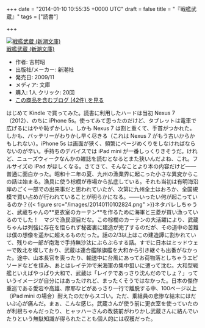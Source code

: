 
+++
date = "2014-01-10 10:55:35 +0000 UTC"
draft = false
title = "『戦艦武蔵』"
tags = ["読書"]

+++
<div class="hatena-asin-detail"><a href="http://www.amazon.co.jp/exec/obidos/ASIN/4101117012/bestylesnet-22/"><img src="http://ecx.images-amazon.com/images/I/41C6BGGXW1L._SL160_.jpg" class="hatena-asin-detail-image" alt="戦艦武蔵 (新潮文庫)" title="戦艦武蔵 (新潮文庫)"/></a><div class="hatena-asin-detail-info"><a href="http://www.amazon.co.jp/exec/obidos/ASIN/4101117012/bestylesnet-22/">戦艦武蔵 (新潮文庫)</a><ul><li><span class="hatena-asin-detail-label">作者:</span> 吉村昭</li><li><span class="hatena-asin-detail-label">出版社/メーカー:</span> 新潮社</li><li><span class="hatena-asin-detail-label">発売日:</span> 2009/11</li><li><span class="hatena-asin-detail-label">メディア:</span> 文庫</li><li><span class="hatena-asin-detail-label">購入</span>: 1人 <span class="hatena-asin-detail-label">クリック</span>: 20回</li><li><a href="http://d.hatena.ne.jp/asin/4101117012/bestylesnet-22" target="_blank">この商品を含むブログ (42件) を見る</a></li></ul></div><div class="hatena-asin-detail-foot"></div></div>はじめて Kindle で買ってみた。読書に利用したハードは当初 Nexus 7（2012）、のちに iPhone 5s。使ってみて思ったのだけど、タブレットは電車で広げるにはやや恥ずかしい。しかも Nexus 7 は割と重くて、手首がつかれた。しかも、バッテリーがわりかし早く尽きる（これは Nexus 7 がもう古いからかもしれない）。iPhone 5s は画面が狭く、頻繁にページめくりをしなければならないのが辛い。手持ちのデバイスでは iPad mini が一番しっくりきそうだ。けれど、ニューズウィークなんかの雑誌を読むとなるとまた狭いんだよね、これ。フルサイズの iPad がほしくなる。さてさて、そんなことより本の内容だけど――普通に面白かった。昭和十二年の夏、九州の漁業界に起こった小さな異変からこの話は始まる。漁具に使う棕櫚が市場から払底している。それも当初は有明海沿岸のごく一部での出来事だと思われていたが、次第に九州全土はおろか、全国規模で買い占めが行われていることが明らかになる。――いったい何が起こっているのか？{{< figure src="/images/20140110102824.png"  >}}ネタバレしちゃうと、武蔵ちゃんの**更衣室のカーテン**を作るために海軍と三菱が買い漁っているのでした！　マジで漁民涙目だな。この棕櫚のカーテンの大活躍により、武蔵ちゃんは列強に存在を悟られず秘密裏に建造が完了するのだが、その道中の苦難は僕の想像を遥かに超えるものだった。話の2/3以上はこの建造譚に割かれていて、残りの一部が南海で手持無沙汰にぶらぶらする話。すでに日本はミッドウェーで敗北を喫しており、武蔵は連合艦隊旗艦を大和から引き継ぐも出番がなかった。途中、山本長官を喪ったり、輸送中に台風にあってお荷物落としちゃうエピソードなどを挟み、あとはレイテ沖で米海軍の集中狙いに遭って沈む。大和型戦艦といえばやっぱり大和で、武蔵は「レイテであっさり沈んだのでしょ？」っていうイメージが自分にはあったけれど、まったくそうではなかった。日本の傑作重巡である愛宕や高雄、摩耶などがあっさり一行で離脱する中、100ページ以上（iPad mini の場合）耐えたのだからスゴい。ただ、乗組員の悲惨な結末にはだいぶ心が痛んだ。まぁ、こんな感じ。武蔵さんが使う前に更衣室を使っていたのが利根ちゃんだったり、ヒャッハーさんの改装前がわりかし武蔵さんに絡んでいたりという無駄知識が得られたことも個人的には収穫だった。



